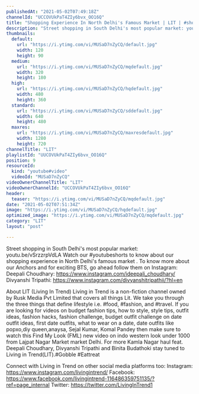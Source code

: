 ```yaml
---
publishedAt: "2021-05-02T07:49:18Z"
channelId: "UCCOVUkPaT4ZIy6bvx_OO16Q"
title: "Shopping Experience In North Delhi's Famous Market | LIT | #shorts"
description: "Street shopping in South Delhi's most popular market: youtu.be/vSrzzrpVdLA\nWatch our #youtubeshorts to know about our shopping experience in North Delhi's famous market\n.\nTo know more about our Anchors and for exciting BTS, go ahead follow them on Instagram: \nDeepali Choudhary: https://www.instagram.com/ideepali_choudhary/ \nDivyanshi Tripathi: https://www.instagram.com/divyanshitripathii/?hl=en\n\n\nAbout LIT (Living In Trend)\nLiving in Trend is a non-fiction channel owned by Rusk Media Pvt Limited that covers all things Lit.  We take you through the three things that define lifestyle i.e. #food, #fashion, and #travel. If you are looking for videos on budget fashion tips, how to style, style tips, outfit ideas, fashion hacks, fashion challenge, budget outfit challenge on date outfit ideas, first date outfits, what to wear on a date, date outfits like popxo,diy queen,anaysa, Sejal Kumar, Komal Pandey then make sure to watch this Find My Look (FML) new video on indo western look under 1000 from Lajpat Nagar Market market Delhi. For more Kamla Nagar haul feat. Deepali Choudhary, Divyanshi Tripathi and Binita Budathoki stay tuned to Living in Trend(LIT).#Gobble #Eattreat\n\n\nConnect with Living in Trend on other social media platforms too: \nInstagram: https://www.instagram.com/livingintrend/ \nFacebook: https://www.facebook.com/livingintrend-116486359751135/?ref=page_internal \nTwitter: https://twitter.com/LivingInTrend1"
thumbnails:
  default:
    url: "https://i.ytimg.com/vi/MUSaD7nZyCQ/default.jpg"
    width: 120
    height: 90
  medium:
    url: "https://i.ytimg.com/vi/MUSaD7nZyCQ/mqdefault.jpg"
    width: 320
    height: 180
  high:
    url: "https://i.ytimg.com/vi/MUSaD7nZyCQ/hqdefault.jpg"
    width: 480
    height: 360
  standard:
    url: "https://i.ytimg.com/vi/MUSaD7nZyCQ/sddefault.jpg"
    width: 640
    height: 480
  maxres:
    url: "https://i.ytimg.com/vi/MUSaD7nZyCQ/maxresdefault.jpg"
    width: 1280
    height: 720
channelTitle: "LIT"
playlistId: "UUCOVUkPaT4ZIy6bvx_OO16Q"
position: 9
resourceId:
  kind: "youtube#video"
  videoId: "MUSaD7nZyCQ"
videoOwnerChannelTitle: "LIT"
videoOwnerChannelId: "UCCOVUkPaT4ZIy6bvx_OO16Q"
header:
  teaser: "https://i.ytimg.com/vi/MUSaD7nZyCQ/mqdefault.jpg"
date: "2021-05-02T07:51:34Z"
image: "https://i.ytimg.com/vi/MUSaD7nZyCQ/hqdefault.jpg"
optimized_image: "https://i.ytimg.com/vi/MUSaD7nZyCQ/mqdefault.jpg"
category: "LIT"
layout: "post"

---
```

Street shopping in South Delhi's most popular market: youtu.be/vSrzzrpVdLA
Watch our #youtubeshorts to know about our shopping experience in North Delhi's famous market
.
To know more about our Anchors and for exciting BTS, go ahead follow them on Instagram: 
Deepali Choudhary: https://www.instagram.com/ideepali_choudhary/ 
Divyanshi Tripathi: https://www.instagram.com/divyanshitripathii/?hl=en


About LIT (Living In Trend)
Living in Trend is a non-fiction channel owned by Rusk Media Pvt Limited that covers all things Lit.  We take you through the three things that define lifestyle i.e. #food, #fashion, and #travel. If you are looking for videos on budget fashion tips, how to style, style tips, outfit ideas, fashion hacks, fashion challenge, budget outfit challenge on date outfit ideas, first date outfits, what to wear on a date, date outfits like popxo,diy queen,anaysa, Sejal Kumar, Komal Pandey then make sure to watch this Find My Look (FML) new video on indo western look under 1000 from Lajpat Nagar Market market Delhi. For more Kamla Nagar haul feat. Deepali Choudhary, Divyanshi Tripathi and Binita Budathoki stay tuned to Living in Trend(LIT).#Gobble #Eattreat


Connect with Living in Trend on other social media platforms too: 
Instagram: https://www.instagram.com/livingintrend/ 
Facebook: https://www.facebook.com/livingintrend-116486359751135/?ref=page_internal 
Twitter: https://twitter.com/LivingInTrend1